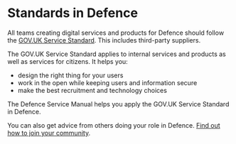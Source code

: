 # Standards in Defence

All teams creating digital services and products for Defence should follow the [GOV.UK Service Standard](https://www.gov.uk/service-manual/service-standard). This includes third-party suppliers.

The GOV.UK Service Standard applies to internal services and products as well as services for citizens. It helps you:

- design the right thing for your users
- work in the open while keeping users and information secure
- make the best recruitment and technology choices

The Defence Service Manual helps you apply the GOV.UK Service Standard in Defence.

You can also get advice from others doing your role in Defence. [Find out how to join your community](#0).